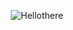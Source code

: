 
<p align="center">
    <img src="https://user-images.githubusercontent.com/62879859/190505462-8aab3862-0133-4236-b718-a36f4a719e6d.gif" alt="Hellothere">
</p>

